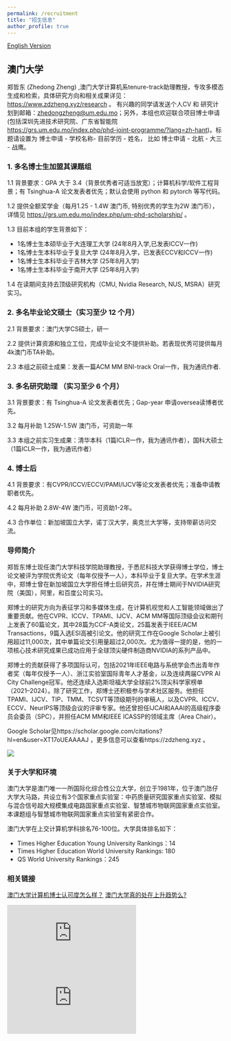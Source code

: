 ```yaml
---
permalink: /recruitment
title: "招生信息"
author_profile: true
---
```


[English Version](https://zdzheng.xyz/recruitment_en)

## 澳门大学

郑哲东 (Zhedong Zheng) ,澳门大学计算机系tenure-track助理教授，专攻多模态生成和检索，具体研究方向和相关成果详见：https://www.zdzheng.xyz/research 。
有兴趣的同学请发送个人CV 和 研究计划到邮箱：zhedongzheng@um.edu.mo；另外，本组也欢迎联合项目博士申请(包括深圳先进技术研究院、广东省智能院 https://grs.um.edu.mo/index.php/phd-joint-programme/?lang=zh-hant)。标题请设置为 博士申请 - 学校名称- 目前学历 - 姓名， 比如 博士申请 - 北航 - 大三 - 战鹰。


### 1. 多名博士生加盟其课题组

1.1 背景要求：GPA 大于 3.4（背景优秀者可适当放宽）；计算机科学/软件工程背景；有 Tsinghua-A 论文发表者优先；默认会使用 python 和 pytorch 等写代码。

1.2 提供全额奖学金（每月1.25 - 1.4W 澳门币, 特别优秀的学生为2W 澳门币），详情见 https://grs.um.edu.mo/index.php/um-phd-scholarship/ 。

1.3 目前本组的学生背景如下：

- 1名博士生本硕毕业于大连理工大学 (24年8月入学,已发表ICCV一作)
- 1名博士生本科毕业于复旦大学 (24年8月入学，已发表ECCV和ICCV一作)
- 1名博士生本科毕业于吉林大学 (25年8月入学)
- 1名博士生本科毕业于南开大学 (25年8月入学)

1.4 在读期间支持去顶级研究机构（CMU, Nvidia Research, NUS, MSRA）研究实习。


### 2. 多名毕业论文硕士（实习至少 12 个月）

2.1 背景要求：澳门大学CS硕士，研一

2.2 提供计算资源和独立工位，完成毕业论文不提供补助。若表现优秀可提供每月4k澳门币TA补助。

2.3 本组之前硕士成果：发表一篇ACM MM BNI-track Oral一作，我为通讯作者.

### 3. 多名研究助理 （实习至少 6 个月）

3.1 背景要求：有 Tsinghua-A 论文发表者优先；Gap-year 申请oversea读博者优先。

3.2 每月补助 1.25W-1.5W 澳门币，可资助一年

3.3 本组之前实习生成果：清华本科（1篇ICLR一作，我为通讯作者），国科大硕士（1篇ICLR一作，我为通讯作者）


### 4. 博士后 
4.1 背景要求：有CVPR/ICCV/ECCV/PAMI/IJCV等论文发表者优先；准备申请教职者优先。

4.2 每月补助 2.8W-4W 澳门币，可资助1-2年。

4.3 合作单位：新加坡国立大学，诺丁汉大学，奥克兰大学等，支持带薪访问交流。

### 导师简介

郑哲东博士现任澳门大学科技学院助理教授，于悉尼科技大学获得博士学位，博士论文被评为学院优秀论文（每年仅授予一人），本科毕业于复旦大学。在学术生涯中，郑博士曾在新加坡国立大学担任博士后研究员，并在博士期间于NVIDIA研究院（美国），阿里，和百度公司实习。

郑博士的研究方向为表征学习和多媒体生成，在计算机视觉和人工智能领域做出了重要贡献。他在CVPR、ICCV、TPAMI、IJCV、ACM MM等国际顶级会议和期刊上发表了60篇论文，其中28篇为CCF-A类论文，25篇发表于IEEE/ACM Transactions，9篇入选ESI高被引论文。他的研究工作在Google Scholar上被引用超过11,000次，其中单篇论文引用量超过2,000次。尤为值得一提的是，他的一项核心技术研究成果已成功应用于全球顶尖硬件制造商NVIDIA的系列产品中。

郑博士的贡献获得了多项国际认可，包括2021年IEEE电路与系统学会杰出青年作者奖（每年仅授予一人）、浙江实验室国际青年人才基金，以及连续两届CVPR AI City Challenge冠军。他还连续入选斯坦福大学全球前2%顶尖科学家榜单（2021–2024）。除了研究工作，郑博士还积极参与学术社区服务。他担任TPAMI、IJCV、TIP、TMM、TCSVT等顶级期刊的审稿人，以及CVPR、ICCV、ECCV、NeurIPS等顶级会议的评审专家。他还曾担任IJCAI和AAAI的高级程序委员会委员（SPC），并担任ACM MM和IEEE ICASSP的领域主席（Area Chair）。


Google Scholar见https://scholar.google.com/citations?hl=en&user=XT17oUEAAAAJ ，更多信息可以查看https://zdzheng.xyz 。

![](http://emuchvimg.oss-cn-qingdao.aliyuncs.com/img/2020/0109/w104h4105283_1578558892_239.jpg)


### 关于大学和环境

澳门大学是澳门唯一一所国际化综合性公立大学，创立于1981年，位于澳门氹仔大学大马路，共设立有3个国家重点实验室：中药质量研究国家重点实验室、模拟与混合信号超大规模集成电路国家重点实验室、智慧城市物联网国家重点实验室。本课题组与智慧城市物联网国家重点实验室有紧密合作。

澳门大学在上交计算机学科排名76-100位。大学具体排名如下：
- Times Higher Education Young University Rankings：14
- Times Higher Education World University Rankings: 180
- QS World University Rankings：245



### 相关链接
[澳门大学计算机博士认可度怎么样？](https://www.zhihu.com/question/598710046)
[澳门大学真的处在上升趋势么?](https://www.zhihu.com/question/541431807)

<iframe src="https://www.youtube.com/embed/DwwOI9RbFhw?si=ElK70ielO8iL-fp2" title="澳門大學校園導賞（普通話） A Tour of the UM Campus (Mandarin)" frameborder="0" allow="accelerometer; autoplay; clipboard-write; encrypted-media; gyroscope; picture-in-picture; web-share" allowfullscreen></iframe>

<iframe src="https://www.youtube.com/embed/rs_LVsKSlK0?si=f875get9tia_MO_Z" title="新．起點 New Academic Year, New Chapter" frameborder="0" allow="accelerometer; autoplay; clipboard-write; encrypted-media; gyroscope; picture-in-picture; web-share" allowfullscreen></iframe> 

